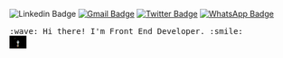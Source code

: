 ![![Linkedin Badge](http://img.shields.io/badge/-gabrielgomesferraz-blue?style=flat-square&logo=Linkedin&logoColor=white&link=https://www.linkedin.com/in/gabrielgomesferraz)](https://www.linkedin.com/in/gabrielgomesferraz/) [![Gmail Badge](https://img.shields.io/badge/-gabrielgomes639@gmail.com-c14438?style=flat-square&logo=Gmail&logoColor=white&link=mailto:gabrielgomes639@gmail.com)](mailto:gabrielgomes639@gmail.com) [![Twitter Badge](http://img.shields.io/badge/-gabrielgomesferraz-deepskyblue?style=flat-square&logo=Twitter&logoColor=white&link=https://twitter.com/gabrielhgferraz)](https://twitter.com/gabrielhgferraz) [![WhatsApp Badge](http://img.shields.io/badge/-gabrielgomesferraz-parakeet?style=flat-square&logo=WhatsApp&logoColor=white&link=https://wa.me/5543996881871)](https://wa.me/5543996881871)

<p>
  <samp>
    :wave: Hi there! I'm Front End Developer. :smile:
  </samp>
  <br>
  <img width="30px" src="https://raw.githubusercontent.com/gabrielgomesferraz/gabrielgomesferraz/master/assets/images/rainbow_rocketman.gif" />
</p>
